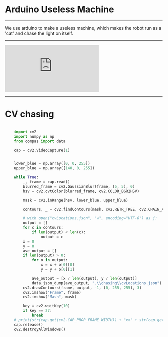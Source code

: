 # Arduino Useless Machine

---

We use arduino to make a useless machine, which makes the robot run as a 'cat' and chase the light on itself.

---

<iframe id="iframe" src="https://www.youtube.com/embed/efXK0X8KSxI" title="YouTube video player" frameborder="0" allow="accelerometer; autoplay; clipboard-write; encrypted-media; gyroscope; picture-in-picture" allowfullscreen></iframe>


---

# CV  chasing

```python

    import cv2
    import numpy as np
    from compas import data

    cap = cv2.VideoCapture(1)


    lower_blue = np.array([0, 0, 255])
    upper_blue = np.array([140, 0, 255])

    while True:
        _, frame = cap.read()
        blurred_frame = cv2.GaussianBlur(frame, (5, 5), 0)
        hsv = cv2.cvtColor(blurred_frame, cv2.COLOR_BGR2HSV)

        mask = cv2.inRange(hsv, lower_blue, upper_blue)

        contours, _ = cv2.findContours(mask, cv2.RETR_TREE, cv2.CHAIN_APPROX_NONE)

        # with open("cvLocations.json", "w", encoding="UTF-8") as j:
        output = []
        for c in contours:
            if len(output) < len(c):
                output = c
        x = 0
        y = 0
        ave_output = []
        if len(output) > 0:
            for o in output:
                x = x + o[0][0]
                y = y + o[0][1]

            ave_output = [x / len(output), y / len(output)]
            data.json_dump(ave_output, ".\\chasing\\cvLocations.json")
        cv2.drawContours(frame, output, -1, (0, 255, 255), 3)
        cv2.imshow("Frame", frame)
        cv2.imshow("Mash", mask)

        key = cv2.waitKey(10)
        if key == 27:
            break
    # print(str(cap.get(cv2.CAP_PROP_FRAME_WIDTH)) + "xx" + str(cap.get(cv2.CAP_PROP_FRAME_HEIGHT)))
    cap.release()
    cv2.destroyAllWindows()

```